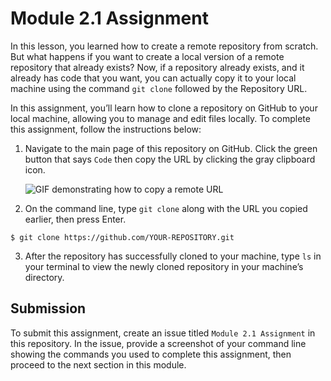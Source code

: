 # Module 2.1 Assignment

In this lesson, you learned how to create a remote repository from scratch. But what happens if you want to create a local version of a remote repository that already exists? Now, if a repository already exists, and it already has code that you want, you can actually copy it to your local machine using the command `git clone` followed by the Repository URL.  

In this assignment, you’ll learn how to clone a repository on GitHub to your local machine, allowing you to manage and edit files locally. To complete this assignment, follow the instructions below:

1. Navigate to the main page of this repository on GitHub. Click the green button that says `Code` then copy the URL by clicking the gray clipboard icon.  
 
     ![GIF demonstrating how to copy a remote URL](https://github.com/github-campus-advisors/Campus-Advisor-Training/blob/ca-eval-updates/Module%202/assets/clone-code.gif)

2. On the command line, type `git clone` along with the URL you copied earlier, then press Enter.  
```
$ git clone https://github.com/YOUR-REPOSITORY.git
```

3. After the repository has successfully cloned to your machine, type `ls` in your terminal to view the newly cloned repository in your machine’s directory.

## Submission
To submit this assignment, create an issue titled `Module 2.1 Assignment` in this repository. In the issue, provide a screenshot of your command line showing the commands you used to complete this assignment, then proceed to the next section in this module.

